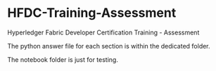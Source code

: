# HFDC-Training-Assessment
Hyperledger Fabric Developer Certification Training - Assessment

The python answer file for each section is within the dedicated folder.

The notebook folder is just for testing.
